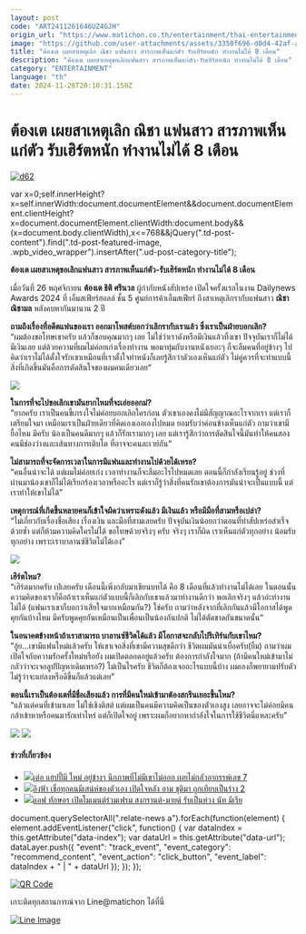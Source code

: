 ```yaml
---
layout: post
code: "ART2411261646UZ4GJH"
origin_url: "https://www.matichon.co.th/entertainment/thai-entertainment/news_4921979"
image: "https://github.com/user-attachments/assets/3350f696-d0d4-42af-a57f-09c758408b3f"
title: "ต้องเต เผยสาเหตุเลิก ณิชา แฟนสาว สารภาพเห็นแก่ตัว รับเฮิร์ตหนัก ทำงานไม่ได้ 8 เดือน"
description: "ต้องเต เผยสาเหตุขอเลิกแฟนสาว สารภาพเห็นแก่ตัว-รับเฮิร์ตหนัก ทำงานไม่ได้ 8 เดือน"
category: "ENTERTAINMENT"
language: "th"
date: 2024-11-26T20:10:31.158Z
---
```


# ต้องเต เผยสาเหตุเลิก ณิชา แฟนสาว สารภาพเห็นแก่ตัว รับเฮิร์ตหนัก ทำงานไม่ได้ 8 เดือน

[![](https://www.matichon.co.th/wp-content/uploads/2024/11/d62.jpg "d62")](https://www.matichon.co.th/wp-content/uploads/2024/11/d62.jpg)

var x=0;self.innerHeight?x=self.innerWidth:document.documentElement&&document.documentElement.clientHeight?x=document.documentElement.clientWidth:document.body&&(x=document.body.clientWidth),x<=768&&jQuery(".td-post-content").find(".td-post-featured-image, .wpb\_video\_wrapper").insertAfter(".ud-post-category-title");

**ต้องเต เผยสาเหตุขอเลิกแฟนสาว สารภาพเห็นแก่ตัว-รับเฮิร์ตหนัก ทำงานไม่ได้ 8 เดือน**

เมื่อวันที่ 26 พฤศจิกายน **ต้องเต ธิติ ศรีนวล** ผู้กำกับหนังสัปเหร่อ เปิดใจครั้งแรกในงาน Dailynews Awards 2024 ที่ เอ็มสเฟียร์ฮอลล์ ชั้น 5 ศูนย์การค้าเอ็มสเฟียร์ ถึงสาเหตุเลิกรากับแฟนสาว **ณิชา ณิชามล** หลังคบหากันมานาน 2 ปี

**ถามถึงเรื่องที่อดีตแฟนของเรา ออกมาโพสต์บอกว่าเลิกรากับเราแล้ว ซึ่งเราเป็นฝ่ายบอกเลิก?**  
“ผมต้องขอโทษเขาครับ แล้วก็ขอบคุณมากๆ เลย ไม่ใช่ว่าเราดังหรือมีเงินแล้วทิ้งเขา ปัจจุบันเราก็ไม่ได้มีเงินเลย แต่ด้วยความที่ผมไม่ค่อยเก่งเรื่องทำงาน พอมาทุ่มกับงานหนังเยอะๆ ก็จะลืมคนที่อยู่ข้างๆ ไป คิดว่าเราไม่ได้ตั้งใจรักเขาเหมือนที่เราตั้งใจทำหนังก็เลยรู้สึกว่าตัวเองเห็นแก่ตัว ไม่คู่ควรที่จะทำแบบนี้ สิ่งที่เกิดขึ้นมันคือการตัดสินใจของผมคนเดียวเลย“

![](https://www.matichon.co.th/wp-content/uploads/2024/11/S__538025995_0.jpg)

**ในการที่จะไปขอเลิกเขามันยากไหมที่จะเอ่ยออกม่?**  
”ยากครับ เราเป็นคนขี้เกรงใจไม่ค่อยบอกเลิกใครก่อน ตัวเขาเองคงไม่มีสัญญาณอะไรจากเรา แต่เราก็เตรียมใจมา เหมือนเราเป็นฝ่ายเดียวที่คิดเองเออเองไปหมด ยอมรับว่าค่อนข้างเห็นแก่ตัว ถามว่าเขามียื้อไหม มีครับ น้องเป็นคนดีมากๆ แล้วก็รักเรามากๆ เลย แต่เรารู้สึกว่าการตัดสินใจนี้มันทำให้คนสองคนมีช่องว่างและเส้นทางการเติบโต ที่อาจจะคนละเวย์กัน“

**ไม่สามารถที่จะจัดการเวลาในการมีแฟนและทำงานไปด้วยได้เหรอ?**  
“คนอื่นน่าจะได้ แต่ผมไม่ค่อยเก่ง เวลาทำงานก็จะลืมอะไรไปหมดเลย ตอนนี้ก็กำลังเรียนรู้อยู่ ช่วงที่ผ่านมาน้องเขาก็ไม่ได้เรียกร้องเวลาหรืออะไร แต่เราก็รู้ว่าสิ่งที่คนรักเขาต้องการมันน่าจะเป็นแบบนี้ แต่เราทำให้เขาไม่ได้”

**เหตุการณ์ที่เกิดขึ้นหลายคนก็เข้าใจผิดว่าเพราะดังแล้ว มีเงินแล้ว หรือมีมือที่สามหรือเปล่า?**  
“ไม่เกี่ยวกับเรื่องชื่อเสียง เรื่องเงิน และมือที่สามเลยครับ ปัจจุบันเงินน้อยกว่าตอนที่ทำสัปเหร่อสำเร็จด้วยซ้ำ แต่ก็ห้ามความคิดใครไม่ได้ ขอโทษด้วยจริงๆ ครับ จริงๆ เราก็ผิด เราเห็นแก่ตัวทุกอย่าง น้อมรับทุกอย่าง เพราะเราบาลานซ์ชีวิตไม่ได้เอง”

![](https://www.matichon.co.th/wp-content/uploads/2024/11/S__538026001_0.jpg)

**เฮิร์ตไหม?**  
“เฮิร์ตมากครับ เป๋เลยครับ เดือนนี้เพิ่งกลับมาเขียนบทได้ คือ 8 เดือนที่แล้วทำงานไม่ได้เลย ในตอนนั้นความคิดของเราก็คือถ้าเราเห็นแก่ตัวแบบนี้ก็เลิกกับเขาแล้วมาทำงานดีกว่า พอเลิกจริงๆ แล้วอ่ะทำงานไม่ได้ (แฟนเราเขาก็บอกว่าเสียใจมากเหมือนกัน?) ใช่ครับ ถามว่าหลังจากที่เลิกกันแล้วมีโอกาสได้พูดคุยกันบ้างไหม มีครับพูดคุยกันเหมือนเป็นเพื่อนเป็นน้องกันปกติ ไม่ได้ตัดขาดกันขนาดนั้น“

**ในอนาคตข้างหน้าถ้าเราสามารถ บาลานซ์ชีวิตได้แล้ว มีโอกาสจะกลับไปรีเทิร์นกับเขาไหม?**  
”อู้ย…เขามีแฟนใหม่แล้วครับ ให้เขาเจอสิ่งที่เขามีความสุขดีกว่า ชีวิตผมมันน่าเบื่อครับ(ยิ้ม) ถามว่าผมเปิดใจกับความรักครั้งใหม่หรือยัง ผมเปิดตลอดอยู่แล้วครับ ต้องการกำลังใจมาก (ถ้ามีคนใหม่เข้ามาไม่กลัวว่าจะเจอลูปปัญหาเดิมเหรอ?) ไม่เป็นไรครับ ชีวิตก็ต้องเจออะไรแบบนี้บ้าง ผมเองก็พยายามปรับตัว ไม่รู้ว่าจะแย่ลงหรือดีขึ้นก็แล้วแต่เลย”

**ตอนนี้เราเป็นต้องเตที่มีชื่อเสียงแล้ว การที่มีคนใหม่เข้ามาต้องสกรีนเยอะขึ้นไหม?**  
“แล้วแต่คนที่เข้ามาเลย ไม่ใช่เชิงติสต์ แต่ผมเป็นคนมีความคิดเป็นของตัวเองสูง เลยอาจจะไม่ค่อยมีคนกล้าเข้าหาหรือคนมารักเท่าไหร่ แต่ก็เปิดใจอยู่ เพราะผมก็อยากหากำลังใจในการใช้ชีวิตนี่แหละครับ”

![](https://www.matichon.co.th/wp-content/uploads/2024/11/S__538026004_0.jpg) ![](https://www.matichon.co.th/wp-content/uploads/2024/11/S__538025997_0.jpg)

#### ข่าวที่เกี่ยวข้อง

*   [![](https://www.matichon.co.th/wp-content/uploads/2024/11/gdff24-wed.jpg)เต๋อ แฮปปี้มี ใหม่ อยู่ข้างๆ นึกภาพที่ไม่มีเขาไม่ออก เผยไม่กลัวอาถรรพ์เลข 7](https://www.matichon.co.th/entertainment/thai-entertainment/news_4921978)
*   [![](https://www.matichon.co.th/wp-content/uploads/2024/11/d54.jpg)อิงฟ้า เชื่อทุกคนมีเสน่ห์ของตัวเอง เปิดใจหลัง อาม ชุติมา ถูกเทียบเป็นร่าง 2](https://www.matichon.co.th/entertainment/thai-entertainment/news_4921927)
*   [![](https://www.matichon.co.th/wp-content/uploads/2024/11/d48.jpg)แอฟ ทักษอร เปิดโมเมนต์ร่วมเฟรม สงกรานต์-มายด์ รับเป็นห่วง นัท มีเรีย](https://www.matichon.co.th/entertainment/thai-entertainment/news_4921905)

document.querySelectorAll(".relate-news a").forEach(function(element) { element.addEventListener("click", function() { var dataIndex = this.getAttribute("data-index"); var dataUrl = this.getAttribute("data-url"); dataLayer.push({ "event": "track\_event", "event\_category": "recommend\_content", "event\_action": "click\_button", "event\_label": dataIndex + " | " + dataUrl }); }); });

[![QR Code](https://www.matichon.co.th/wp-content/uploads/2023/07/wob1371z.jpg)](https://lin.ee/ht0nDxX)

เกาะติดทุกสถานการณ์จาก Line@matichon ได้ที่นี่

[![Line Image](https://www.matichon.co.th/wp-content/uploads/2023/07/th.png)](https://lin.ee/ht0nDxX)